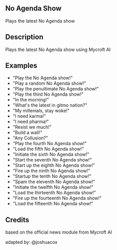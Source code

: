 ## No Agenda Show
Plays the latest No Agenda show

## Description
Plays the latest No Agenda show using Mycroft AI

## Examples
* "Play the No Agenda show!"
* "Play a random No Agenda show!"
* "Play the penultimate No Agenda show!"
* "Play the third No Agenda show!"
* "In the morning!"
* "What's the latest in gitmo nation?"
* "My millenials, stay woke!"
* "I need karma!"
* "I need pharma!"
* "Resist we much!"
* "Build a wall!"
* "Any Collusion?"
* "Play the fourth No Agenda show!"
* "Load the fifth No Agenda show!"
* "Initiate the sixth No Agenda show!"
* "Start the seventh No Agenda show!"
* "Start up the eighth No Agenda show!"
* "Fire up the ninth No Agenda show!"
* "Startup the tenth No Agenda show!"
* "Spam the eleventh No Agenda show!"
* "Initiate the twelfth No Agenda show!"
* "Load the thirteenth No Agenda show!"
* "Fire up the fourteenth No Agenda show!"
* "Load the fifteenth No Agenda show!"

## Credits
based on the official news module from Mycroft AI

adapted by:
@joshuacox
